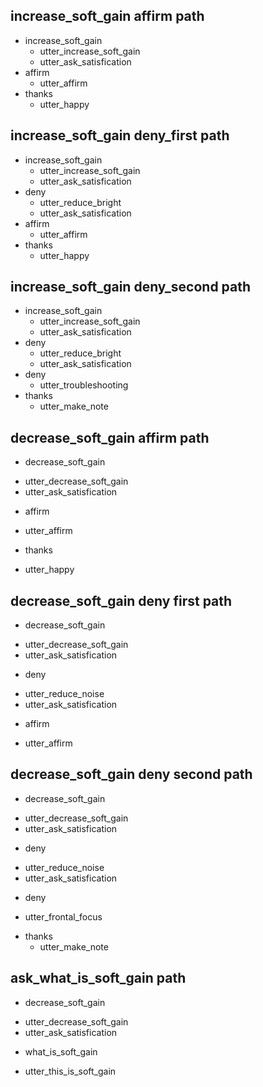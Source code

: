 ## increase_soft_gain affirm path
* increase_soft_gain
  - utter_increase_soft_gain
  - utter_ask_satisfication
* affirm
  - utter_affirm
* thanks
  - utter_happy

## increase_soft_gain deny_first path
* increase_soft_gain
  - utter_increase_soft_gain
  - utter_ask_satisfication
* deny
  - utter_reduce_bright
  - utter_ask_satisfication
* affirm
  - utter_affirm
* thanks
  - utter_happy

## increase_soft_gain deny_second path
* increase_soft_gain
  - utter_increase_soft_gain
  - utter_ask_satisfication
* deny
  - utter_reduce_bright
  - utter_ask_satisfication
* deny
  - utter_troubleshooting
* thanks
  - utter_make_note

## decrease_soft_gain affirm path
* decrease_soft_gain
 - utter_decrease_soft_gain
 - utter_ask_satisfication
* affirm
 - utter_affirm
* thanks
 - utter_happy

## decrease_soft_gain deny first path
* decrease_soft_gain
 - utter_decrease_soft_gain
 - utter_ask_satisfication
* deny
 - utter_reduce_noise
 - utter_ask_satisfication
* affirm
 - utter_affirm


## decrease_soft_gain deny second path
* decrease_soft_gain
 - utter_decrease_soft_gain
 - utter_ask_satisfication
* deny
 - utter_reduce_noise
 - utter_ask_satisfication
* deny
 - utter_frontal_focus
* thanks
  - utter_make_note

## ask_what_is_soft_gain path
* decrease_soft_gain
 - utter_decrease_soft_gain
 - utter_ask_satisfication
* what_is_soft_gain
 - utter_this_is_soft_gain
 